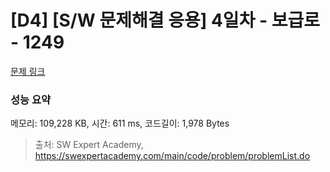 # [D4] [S/W 문제해결 응용] 4일차 - 보급로 - 1249 

[문제 링크](https://swexpertacademy.com/main/code/problem/problemDetail.do?contestProbId=AV15QRX6APsCFAYD) 

### 성능 요약

메모리: 109,228 KB, 시간: 611 ms, 코드길이: 1,978 Bytes



> 출처: SW Expert Academy, https://swexpertacademy.com/main/code/problem/problemList.do